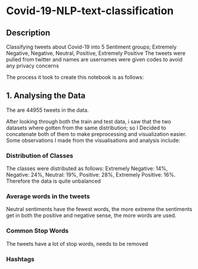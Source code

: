 # Covid-19-NLP-text-classification

## Description
Classifying tweets about Covid-19 into 5 Sentiment groups; Extremely Negative, Negative, Neutral, Positive, Extremely Positive
The tweets were pulled from twitter and names are usernames were given codes to avoid any privacy concerns 

The process it took to create this notebook is as follows:

## 1. Analysing the Data
The are 44955 tweets in the data.

After looking through both the train and test data, i saw that the two datasets where gotten from the same distribution; so I Decided to concatenate both of them to make preprocessing and visualization easier.
Some observations I made from the visualisations and analysis include:
### Distribution of Classes 
The classes were distributed as follows: Extremely Negative: 14%, Negative: 24%, Neutral: 19%, Positive: 28%, Extremely Positive: 16%. Therefore the data is quite unbalanced
### Average words in the tweets
Neutral sentiments have the fewest words, the more extreme the sentiments get in both the positive and negative sense, the more words are used.
### Common Stop Words 
The tweets have a lot of stop words, needs to be removed
### Hashtags 
